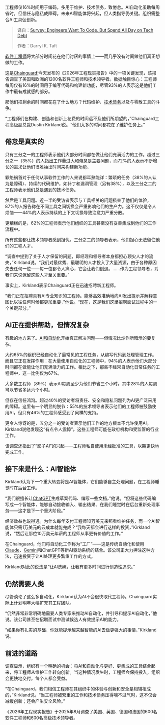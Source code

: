 <!--
title: 调查：工程师想写代码，却被技术债“绑架”一整天
cover: https://cdn.thenewstack.io/media/2025/10/a5c8ca3c-towfiqu-barbhuiya-m8z2swswpbg-unsplash.jpg
summary: 工程师仅16%时间用于编码，多用于维护、技术债务，致倦怠。AI自动化虽助每周省时，但信任与隐私成障碍。未来AI智能体将兴起，但人类指导仍关键。组织需整合AI工具促创新。
-->

工程师仅16%时间用于编码，多用于维护、技术债务，致倦怠。AI自动化虽助每周省时，但信任与隐私成障碍。未来AI智能体将兴起，但人类指导仍关键。组织需整合AI工具促创新。

> 译自：[Survey: Engineers Want To Code, But Spend All Day on Tech Debt](https://thenewstack.io/survey-engineers-want-to-code-but-spend-all-day-on-tech-debt/)
> 
> 作者：Darryl K. Taft

[软件工程师](https://thenewstack.io/software-engineers-remain-indispensable-in-the-age-of-ai/)将大部分时间花在他们讨厌的事情上——而几乎没有时间做他们真正想做的工作。

这是[Chainguard](https://www.chainguard.dev/?utm_content=inline+mention)[‘](https://www.chainguard.dev/)今天发布的《2026年工程现实报告》中的一项关键发现，该报告调查了美国和欧洲的1200名软件工程师和技术领导者。数据触目惊心：工程师每周仅有16%的时间用于编写代码和构建新功能，尽管93%的人表示这是他们工作中最有成就感的部分。

那他们把剩余的时间都花在了什么地方？代码维护、[技术债务](https://thenewstack.io/technical-debt-continues-to-mount-heres-how-to-solve-it/)以及与零散工具的斗争。

“工程师们在构建、创造和创新上花费的时间远不及他们所期望的，”Chainguard工程高级副总裁Dustin Kirkland说。“他们太多的时间都花在了维护任务上。”

## 倦怠是真实的

只有三分之一的工程师表示他们大部分时间都在做让他们充满活力的工作。超过三分之一（35%）的人指出工作量过大和倦怠是主要问题，而72%的人表示不断增长的需求让他们很难抽出时间来构建新功能。

罪魁祸首对于任何从事软件工作的人来说都耳熟能详：繁琐的任务（38%的人认为是障碍）、持续的代码维护，如补丁和漏洞管理（另有38%），以及三分之二的工程师表示他们总是遇到的技术债务。

然后是工具问题。近一半的受访者表示与工具相关的问题损害了他们的体验，87%的人报告称在不同工具之间切换会严重影响他们的生产力。这不仅仅是令人烦恼——44%的人表示持续的上下文切换导致注意力严重分散。

更糟糕的是，62%的工程师表示他们组织的工具甚至没有妥善集成到他们的工作流程中。

所有这些都让技术领导者感到担忧。三分之二的领导者表示，他们担心无法留住他们的工程人才。

“调查中提到了关于人才保留的问题，即经理和领导者本身都担心顶尖人才的流失，”Kirkland说。“我们对最优秀、最聪明的人才投入了大量资源，由于各种原因失去任何一位——每一位都令人痛心，它会让我们倒退。……作为工程领导者，对我们来说保留这些人才至关重要。”

事实上，Kirkland表示Chainguard正在迅速招聘新工程师。

“我们正在招聘具有AI专业知识的工程师。能够高效准确地向AI发出提示并解释意图比以往任何时候都更加重要，”他说。“现在，这是我们这里招聘面试过程中的一个关键部分。”

## AI正在提供帮助，但情况复杂

有趣的地方来了。[AI和自动化](https://thenewstack.io/unlocking-operational-excellence-with-ai-and-automation/)开始真正解决问题——但情况比炒作所暗示的要复杂。

大约65%的组织已经自动化了最常见的工程任务，从编写代码到处理管理工作。而且它正在发挥作用：在大量使用自动化的工程师中，94%的人表示他们大部分时间都在做能让他们充满活力的工作。相比之下，那些不经常自动化日常任务的工程师中，这一比例仅为67%。

大多数工程师（89%）表示AI每周至少为他们节省三个小时，其中28%的人每周可以节省多达六个小时。

但存在信任鸿沟。超过40%的受访者将责任、安全和隐私问题列为AI更广泛采用的障碍。这里有一个明显的脱节：55%的技术领导者表示他们的工程师被鼓励使用AI，但只有46%的工程师感受到了同样的支持。

更令人惊讶的是，五分之一的受访者表示他们工作的地方根本不允许使用AI。Kirkland说他发现这“有点令人震惊”。这些工程师可能在政府机构和受监管的行业工作。

该调查还指出了“影子AI”的兴起——工程师私自使用未经批准的工具，以期更快地完成工作。

## 接下来是什么：AI智能体

Kirkland认为下一个重大转变将是AI智能体，它们能够自主处理问题，在工程师睡觉时在后台工作。

“我们很擅长让[ChatGPT](https://thenewstack.io/openai-launches-new-chatgpt-interface-designed-for-coding/)生成草案代码、编写一些文档，”他说。“但将这些代码编写成一个智能体，能够自动接收输入、输出结果、在我们睡觉时在后台重新处理事务——这才是下一个重大阶段。”

经济效益也说得通。为什么每年支付工程师10万美元来照看维护任务，而一个AI智能体只需1万美元的云成本就能完成？“我每天都会进行这样的投资，”Kirkland说，“然后让那位10万美元年薪的工程师从事更有价值的工作。”

在Chainguard，他们将自动化工作称为“工厂”——这是传统自动化和使用[Claude](https://thenewstack.io/claude-code-user-base-grows-300-as-anthropic-launches-enterprise-analytics-dashboard/)、[Gemini](https://thenewstack.io/gemini-cli-googles-challenge-to-ai-terminal-apps-like-warp/)和ChatGPT等新AI驱动系统​​的结合。该公司正大力押注这种方法，迅速投资于让AI处理更多繁重工作的方式。

Kirkland对此的说法是“让AI洗碗，让我有更多时间进行创造性追求。”

## 仍然需要人类

尽管谈论了这么多自动化，Kirkland认为AI不会很快取代工程师。Chainguard实际上计划明年大幅扩充其工程团队。

“仍然非常非常明确地需要人类专家来推动AI自动化，并引导和提示AI自动化，”他说。该公司甚至在招聘面试中测试候选人有效提示AI的能力。

“如果你有扎实的基础，你就能提示越来越智能的AI去做更强大的事情，”Kirkland说。

## 前进的道路

调查显示，组织有一个明确的机会：将AI和自动化与更好、更集成的工具结合起来，将工程师从维护工作转向创新。当这种情况发生时，工程师会保持投入，组织会更快地交付，每个人都会受益。

“在Chainguard，我们相信工程师在其组织中的体验与创新和安全是相辅相成的，”Kirkland说。“当工程师被繁重的工作和技术债务压得喘不过气时，这不仅会减缓创新；还会产生安全风险。”

《2026年工程现实报告》于2025年8月调查了美国、英国、德国和法国的600名软件工程师和600名高级技术领导者。